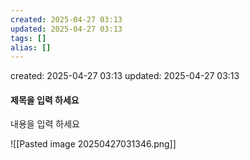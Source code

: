 ```yaml
---
created: 2025-04-27 03:13
updated: 2025-04-27 03:13
tags: []
alias: []
---
```


created: 2025-04-27 03:13
updated: 2025-04-27 03:13

#### 제목을 입력 하세요

내용을 입력 하세요


![[Pasted image 20250427031346.png]]